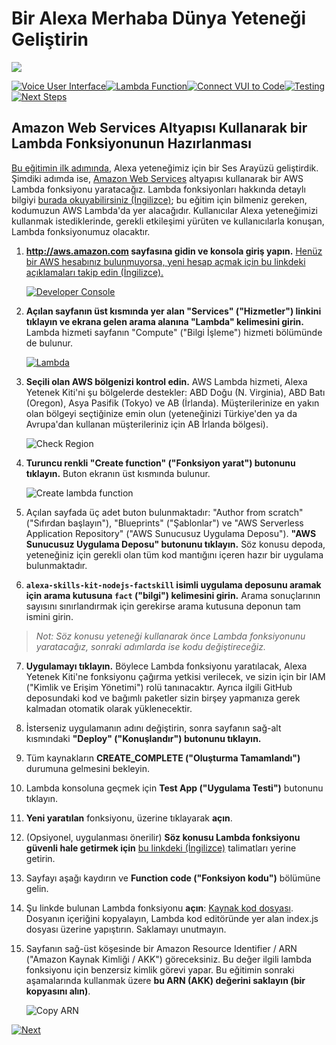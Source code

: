 # Bir Alexa Merhaba Dünya Yeteneği Geliştirin
<img src="https://m.media-amazon.com/images/G/01/mobile-apps/dex/alexa/alexa-skills-kit/tutorials/quiz-game/header._TTH_.png" />

[![Voice User Interface](https://m.media-amazon.com/images/G/01/mobile-apps/dex/alexa/alexa-skills-kit/tutorials/navigation/1-locked._TTH_.png)](./1-voice-user-interface.md)[![Lambda Function](https://m.media-amazon.com/images/G/01/mobile-apps/dex/alexa/alexa-skills-kit/tutorials/navigation/2-on._TTH_.png)](./2-lambda-function.md)[![Connect VUI to Code](https://m.media-amazon.com/images/G/01/mobile-apps/dex/alexa/alexa-skills-kit/tutorials/navigation/3-locked._TTH_.png)](./3-connect-vui-to-code.md)[![Testing](https://m.media-amazon.com/images/G/01/mobile-apps/dex/alexa/alexa-skills-kit/tutorials/navigation/4-locked._TTH_.png)](./4-testing.md)[![Next Steps](https://m.media-amazon.com/images/G/01/mobile-apps/dex/alexa/alexa-skills-kit/tutorials/navigation/5-locked._TTH_.png)](./5-next-steps.md)

## Amazon Web Services Altyapısı Kullanarak bir Lambda Fonksiyonunun Hazırlanması

 [Bu eğitimin ilk adımında](./1-voice-user-interface.md), Alexa yeteneğimiz için bir Ses Arayüzü geliştirdik.  Şimdiki adımda ise, [Amazon Web Services](http://aws.amazon.com) altyapısı kullanarak bir AWS Lambda fonksiyonu yaratacağız. Lambda fonksiyonları hakkında detaylı bilgiyi [burada okuyabilirsiniz (İngilizce)](http://aws.amazon.com/lambda); bu eğitim için bilmeniz gereken, kodumuzun AWS Lambda'da yer alacağıdır. Kullanıcılar Alexa yeteneğimizi kullanmak istediklerinde, gerekli etkileşimi yürüten ve kullanıcılarla konuşan, Lambda fonksiyonumuz olacaktır.

 1.  **http://aws.amazon.com sayfasına gidin ve konsola giriş yapın.** [Henüz bir AWS hesabınız bulunmuyorsa, yeni hesap açmak için bu linkdeki açıklamaları takip edin (İngilizce).](https://github.com/alexa/alexa-cookbook/tree/master/aws/set-up-aws.md)
 
     [![Developer Console](https://m.media-amazon.com/images/G/01/mobile-apps/dex/alexa/alexa-skills-kit/tutorials/general/2-1-sign-in-to-the-console._TTH_.png)](https://console.aws.amazon.com/console/home)
    

2.  **Açılan sayfanın üst kısmında yer alan "Services" ("Hizmetler") linkini tıklayın ve ekrana gelen arama alanına "Lambda" kelimesini girin.**  Lambda hizmeti sayfanın "Compute" ("Bilgi İşleme") hizmeti bölümünde de bulunur.

    [![Lambda](https://m.media-amazon.com/images/G/01/mobile-apps/dex/alexa/alexa-skills-kit/tutorials/general/2-2-services-lambda._TTH_.png)](https://console.aws.amazon.com/lambda/home)

3.  **Seçili olan AWS bölgenizi kontrol edin.** AWS Lambda hizmeti, Alexa Yetenek Kiti'ni şu bölgelerde destekler: ABD Doğu (N. Virginia), ABD Batı (Oregon), Asya Pasifik (Tokyo) ve AB (İrlanda).  Müşterilerinize en yakın olan bölgeyi seçtiğinize emin olun (yeteneğinizi Türkiye'den ya da Avrupa'dan kullanan müşterileriniz için AB İrlanda bölgesi).

    ![Check Region](https://m.media-amazon.com/images/G/01/mobile-apps/dex/alexa/alexa-skills-kit/tutorials/general/2-3-check-region._TTH_.png)

4.  **Turuncu renkli "Create function" ("Fonksiyon yarat") butonunu tıklayın.** Buton ekranın üst kısmında bulunur.

    ![Create lambda function](https://m.media-amazon.com/images/G/01/mobile-apps/dex/alexa/alexa-skills-kit/tutorials/general/2-4-create-a-lambda-function._TTH_.png)

5.  Açılan sayfada üç adet buton bulunmaktadır: "Author from scratch" ("Sıfırdan başlayın"), "Blueprints" ("Şablonlar") ve "AWS Serverless Application Repository" ("AWS Sunucusuz Uygulama Deposu"). **"AWS Sunucusuz Uygulama Deposu" butonunu tıklayın.**  Söz konusu depoda, yeteneğiniz için gerekli olan tüm kod mantığını içeren hazır bir uygulama bulunmaktadır.

6. **`alexa-skills-kit-nodejs-factskill` isimli uygulama deposunu aramak için arama kutusuna `fact` ("bilgi") kelimesini girin.** Arama sonuçlarının sayısını sınırlandırmak için gerekirse arama kutusuna deponun tam ismini girin.

> _Not: Söz konusu yeteneği kullanarak önce Lambda fonksiyonunu yaratacağız, sonraki adımlarda ise kodu değiştireceğiz._

7. **Uygulamayı tıklayın.** Böylece Lambda fonksiyonu yaratılacak, Alexa Yetenek Kiti'ne fonksiyonu çağırma yetkisi verilecek, ve sizin için bir IAM ("Kimlik ve Erişim Yönetimi") rolü tanınacaktır.  Ayrıca ilgili GitHub deposundaki kod ve bağımlı paketler sizin birşey yapmanıza gerek kalmadan otomatik olarak yüklenecektir.

8. İsterseniz uygulamanın adını değiştirin, sonra sayfanın sağ-alt kısmındaki **"Deploy" ("Konuşlandır") butonunu tıklayın.**

9. Tüm kaynakların **CREATE_COMPLETE ("Oluşturma Tamamlandı")** durumuna gelmesini bekleyin.

10. Lambda konsoluna geçmek için **Test App ("Uygulama Testi")** butonunu tıklayın.

11. **Yeni yaratılan** fonksiyonu, üzerine tıklayarak **açın**.

12. (Opsiyonel, uygulanması önerilir) **Söz konusu Lambda fonksiyonu güvenli hale getirmek için** [bu linkdeki (İngilizce)](https://github.com/alexa/alexa-cookbook/blob/master/aws/secure-lambda-function.md) talimatları yerine getirin.

13. Sayfayı aşağı kaydırın ve **Function code ("Fonksiyon kodu")** bölümüne gelin.

11. Şu linkde bulunan Lambda fonksiyonu **açın**: [Kaynak kod dosyası](../lambda/custom/index.js). Dosyanın içeriğini kopyalayın, Lambda kod editöründe yer alan index.js dosyası üzerine yapıştırın.  Saklamayı unutmayın.

13. Sayfanın sağ-üst köşesinde bir Amazon Resource Identifier / ARN ("Amazon Kaynak Kimliği / AKK") göreceksiniz. Bu değer ilgili lambda fonksiyonu için benzersiz kimlik görevi yapar.  Bu eğitimin sonraki aşamalarında kullanmak üzere **bu ARN (AKK) değerini saklayın (bir kopyasını alın)**.

    ![Copy ARN](https://m.media-amazon.com/images/G/01/mobile-apps/dex/alexa/alexa-skills-kit/tutorials/quiz-game/2-12-copy-ARN._TTH_.png)

[![Next](https://m.media-amazon.com/images/G/01/mobile-apps/dex/alexa/alexa-skills-kit/tutorials/general/buttons/button_next_connect_vui_to_code._TTH_.png)](./3-connect-vui-to-code.md)
